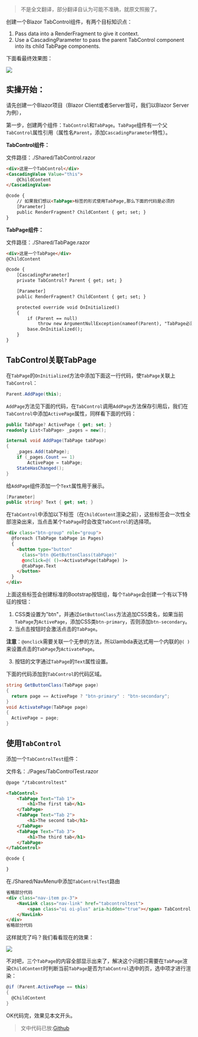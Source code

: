 >不是全文翻译，部分翻译自认为可能不准确，就原文照搬了。

创建一个Blazor TabControl组件，有两个目标知识点：

1. Pass data into a RenderFragment to give it context.
2. Use a CascadingParameter to pass the parent TabControl component into its child TabPage components.

下面看最终效果图：

![](https://img1.lequ.co/2021/12/0301.gif)

## 实操开始：

请先创建一个Blazor项目（Blazor Client或者Server皆可，我们以Blazor Server为例），

第一步，创建两个组件：`TabControl`和`TabPage`。`TabPage`组件有一个父`TabControl`属性引用（属性名`Parent`，添加`CascadingParameter`特性）。

**TabControl组件：**

文件路径：./Shared/TabControl.razor

```html
<div>这是一个TabControl</div>
<CascadingValue Value="this">
    @ChildContent
</CascadingValue>

@code {
    // 如果我们想以<TabPage>标签的形式使用TabPage,那么下面的代码是必须的
    [Parameter]
    public RenderFragment? ChildContent { get; set; }
}
```

**TabPage组件：**

文件路径：./Shared/TabPage.razor

```html
<div>这是一个TabPage</div>
@ChildContent

@code {
    [CascadingParameter]
    private TabControl? Parent { get; set; }

    [Parameter]
    public RenderFragment? ChildContent { get; set; }

    protected override void OnInitialized()
    {
        if (Parent == null)
            throw new ArgumentNullException(nameof(Parent), "TabPage必须包含TabControl引用");
        base.OnInitialized();
    }
}
```

## TabControl关联TabPage

在`TabPage`的`OnInitialized`方法中添加下面这一行代码，使`TabPage`关联上`TabControl`：

```C#
Parent.AddPage(this);
```

`AddPage`方法见下面的代码，在`TabControl`调用`AddPage`方法保存引用后，我们在`TabControl`中添加`ActivePage`属性，同样看下面的代码：

```C#
public TabPage? ActivePage { get; set; }
readonly List<TabPage> _pages = new();

internal void AddPage(TabPage tabPage)
{
    _pages.Add(tabPage);
    if (_pages.Count == 1)
        ActivePage = tabPage;
    StateHasChanged();
}
```

给`AddPage`组件添加一个`Text`属性用于展示。

```C#
[Parameter]
public string? Text { get; set; }
```

在`TabControl`中添加以下标签（在`ChildContent`渲染之前），这些标签会一次性全部渲染出来，当点击某个`TabPage`时会改变`TabControl`的选择项。

```html
<div class="btn-group" role="group">
  @foreach (TabPage tabPage in Pages)
  {
    <button type="button"
      class="btn @GetButtonClass(tabPage)"
      @onclick=@( ()=>ActivatePage(tabPage) )>
      @tabPage.Text
    </button>
  }
</div>
```

上面这些标签会创建标准的Bootstrap按钮组，每个`TabPage`会创建一个有以下特征的按钮：

1. CSS类设置为"btn"，并通过`GetButtonClass`方法追加CSS类名，如果当前`TabPage`为`ActivePage`，添加CSS类`btn-primary`，否则添加`btn-secondary`。
2. 当点击按钮时会激活点击的`TabPage`。

**注意**：`@onclick`需要关联一个无参的方法，所以lambda表达式用一个内联的`@( )`来设置点击的`TabPage`为`ActivatePage`。

3. 按钮的文字通过`TabPage`的`Text`属性设置。

下面的代码添加到`TabControl`的代码区域。

```C#
string GetButtonClass(TabPage page)
{
  return page == ActivePage ? "btn-primary" : "btn-secondary";
}
void ActivatePage(TabPage page)
{
  ActivePage = page;
}
```

## 使用`TabControl`

添加一个`TabControlTest`组件：

文件名：./Pages/TabControlTest.razor

```html
@page "/tabcontroltest"

<TabControl>
    <TabPage Text="Tab 1">
        <h1>The first tab</h1>
    </TabPage>
    <TabPage Text="Tab 2">
        <h1>The second tab</h1>
    </TabPage>
    <TabPage Text="Tab 3">
        <h1>The third tab</h1>
    </TabPage>
</TabControl>

@code {

}
```

在./Shared/NavMenu中添加`TabControlTest`路由

```html
省略部分代码
<div class="nav-item px-3">
    <NavLink class="nav-link" href="tabcontroltest">
        <span class="oi oi-plus" aria-hidden="true"></span> TabControl Test
    </NavLink>
</div>
省略部分代码
```

这样就完了吗？我们看看现在的效果：

![](https://img1.lequ.co/2021/12/0302.png)

不对吧，三个`TabPage`的内容全部显示出来了，解决这个问题只需要在`TabPage`渲染`ChildContent`时判断当前`TabPage`是否为`TabControl`选中的页，选中项才进行渲染：

```C#
@if (Parent.ActivePage == this)
{
  @ChildContent
}
```

OK代码完，效果见本文开头。

>文中代码已放:[Github](https://github.com/dotnet9/BlazorDemo)